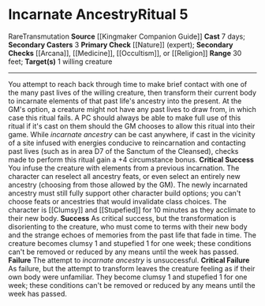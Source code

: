 ﻿---
area: null
cost: null
duration: null
element: null
heighten: null
heighten_level: '5'
id: '97'
level: '5'
name: Incarnate Ancestry
primary_check: '[[DATABASE/skill/Nature|Nature]] (expert)'
range: 30 feet
rarity: Rare
requirement: null
school: Transmutation
secondary_casters: '3'
secondary_check: '[[DATABASE/skill/Arcana|Arcana]] , [[DATABASE/skill/Medicine|Medicine]]
  , [[DATABASE/skill/Occultism|Occultism]] , or [[DATABASE/skill/Religion|Religion]]'
source: '[[DATABASE/source/Kingmaker Companion Guide|Kingmaker Companion Guide]]'
target: 1 willing creature
trait:
- '[[DATABASE/trait/Rare|Rare]]'
- '[[DATABASE/trait/Transmutation|Transmutation]]'
type: Ritual

---
# Incarnate Ancestry<span class="item-type">Ritual 5</span>

<span class="trait-rare item-trait">Rare</span><span class="item-trait">Transmutation</span>
**Source** [[Kingmaker Companion Guide]]
**Cast** 7 days; **Secondary Casters** 3
**Primary Check** [[Nature]] (expert); **Secondary Checks** [[Arcana]], [[Medicine]], [[Occultism]], or [[Religion]]
**Range** 30 feet; **Target(s)** 1 willing creature

---
You attempt to reach back through time to make brief contact with one of the many past lives of the willing creature, then transform their current body to incarnate elements of that past life's ancestry into the present. At the GM's option, a creature might not have any past lives to draw from, in which case this ritual fails. A PC should always be able to make full use of this ritual if it's cast on them should the GM chooses to allow this ritual into their game.
 While _incarnate ancestry_ can be cast anywhere, if cast in the vicinity of a site infused with energies conducive to reincarnation and contacting past lives (such as in area D7 of the Sanctum of the Cleansed), checks made to perform this ritual gain a +4 circumstance bonus.
**Critical Success** You infuse the creature with elements from a previous incarnation. The character can reselect all ancestry feats, or even select an entirely new ancestry (choosing from those allowed by the GM). The newly incarnated ancestry must still fully support other character build options; you can't choose feats or ancestries that would invalidate class choices. The character is [[Clumsy]] and [[Stupefied]] for 10 minutes as they acclimate to their new body.
**Success** As critical success, but the transformation is disorienting to the creature, who must come to terms with their new body and the strange echoes of memories from the past life that fade in time. The creature becomes clumsy 1 and stupefied 1 for one week; these conditions can't be removed or reduced by any means until the week has passed.
**Failure** The attempt to _incarnate ancestry_ is unsuccessful.
**Critical Failure** As failure, but the attempt to transform leaves the creature feeling as if their own body were unfamiliar. They become clumsy 1 and stupefied 1 for one week; these conditions can't be removed or reduced by any means until the week has passed.
